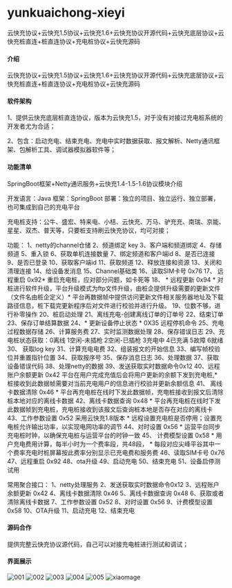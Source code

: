 # yunkuaichong-xieyi
云快充协议+云快充1.5协议+云快充1.6+云快充协议开源代码+云快充底层协议+云快充桩直连+桩直连协议+充电桩协议+云快充源码

#### 介绍
云快充协议+云快充1.5协议+云快充1.6+云快充协议开源代码+云快充底层协议+云快充桩直连+桩直连协议+充电桩协议+云快充源码

#### 软件架构

1、提供云快充底层桩直连协议，版本为云快充1.5，对于没有对接过充电桩系统的开发者尤为合适；

2、包含：启动充电、结束充电、充电中实时数据获取、报文解析、Netty通讯框架、包解析工具、调试器模拟器软件等；

#### 功能清单

SpringBoot框架+Netty通讯服务+云快充1.4-1.5-1.6协议模块介绍

开发语言：Java
框架：SpringBoot
部署：独立的项目、独立运行、独立部署，也可集成到自己的充电平台

充电桩支持：公牛、盛宏、特来电、小桔、云快充、万马、驴充充、南瑞、京能、星星、双杰、普天等，只要桩支持刷云快充协议，均可对接；

功能：
1、netty的channel仓储
2、频道绑定 key
3、客户端和频道绑定
4、存储频道
5、重入锁
6、获取单机连接数量
7、绑定频道和客户端id
8、是否已连接
9、是否已登录
10、获取客户端id
11、获取频道
12、释放连接和资源
13、关闭和清理连接
14、给设备发消息
15、Channel基础类
16、读取SIM卡号 0x76
17、 远程重启 0x92* 重启充电桩，应对部分问题，如卡死等
18、  * 远程更新 0x94 * 对桩进行软件升级，平台升级模式为ftp文件升级，由桩企提供升级需要的更新文件（文件名由桩企定义）* 平台再数据帧中提供访问更新文件相关服务器地址及下载路径信息，桩下载完更新程序后对文件进行校验并进行升级。
19、位数不够，进行补零操作
20、桩启动处理
21、离线充电-创建离线订单的订单号
22、结束订单
23、保存订单结算数据
24、* 更新设备停止状态 * 0X35 远程停机命令
25、充电过程数据存储
26、计算服务费
27、实时监测数据处理
28、保存错误日志
29、充电桩状态获取：0离线 1空闲-未插枪 2空闲-已插枪 3充电中 4已充满 5故障 6就绪
30、 获取log key
31、计算充电电费
32、组装报文的开始信息
33、编写帧校验位并重置指针位置
34、获取报序号
35、保存消息日志
36、处理数据
37、获取设备错误代码
38、处理netty的数据
39、发送获取实时数据命令0x12
40、远程账户余额更新 0x42 平台在用户完成充值后会将用户更新的余额下发到充电桩,* 桩接收到此数据帧需要对当前充电用户的信息进行校验并更新余额信息
41、 离线卡数据清除 0x46 * 平台再充电桩在线时下发此数据帧，充电桩接收到报文后清除桩本地对应的离线卡数据
42、离线卡数据查询 0x48 * 平台再充电桩在线时下发此数据帧到充电桩，充电桩接收到该报文后查询桩本地是否存在对应的离线卡
43、工作参数设置 0x52 采用云快充1.8版本  * 远程设置充电桩是否停用；设置充电桩允许输出功率，以实现电网功率的调节
44、对时设置 0x56  * 运营平台同步充电桩时钟，以确保充电桩与运营平台的时钟一致
45、 计费模型设置 0x58  * 用户充电费用计算，每半小时为一个费率段，共48段，  * 每段对应尖峰平谷其中一个费率充电时桩屏幕按此费率分别显示已充电费和服务费
46、读取SIM卡号 0x76
47、远程重启 0x92
48、ota升级
49、启动充电
50、结束充电
51、设备启停测试用

常用聚合接口：
1、netty处理服务
2、发送获取实时数据命令0x12
3、远程账户余额更新 0x42
4、离线卡数据清除 0x46
5、离线卡数据查询 0x48
6、获取或者清除离线卡数据
7、工作参数设置 0x52 
8、对时设置 0x56
9、计费模型设置 0x58
10、OTA升级
11、启动充电
12、结束充电



#### 源码合作

提供完整云快充协议源代码，自己可以对接充电桩进行测试和调试；

#### 界面展示

![001](https://github.com/user-attachments/assets/2449c0b0-88ff-4984-aec0-a7ce0ed71cef)
![002](https://github.com/user-attachments/assets/78a6e7e0-1411-4f65-a38b-adf6aa1fce9b)
![003](https://github.com/user-attachments/assets/12db605e-ed40-43da-a8ca-068a96b203d9)
![004](https://github.com/user-attachments/assets/cc87693a-3698-45d8-a9c0-a9fa99214b15)
![005](https://github.com/user-attachments/assets/0bde81ea-e480-46cb-9465-4b0bdb8fb0ec)
![xiaomage](https://github.com/user-attachments/assets/84d52d04-a9c4-4fbc-808e-99c4b9a9933b)








